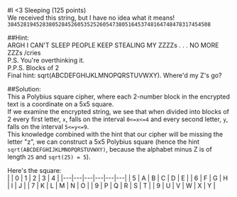 #I <3 Sleeping (125 points)  
We received this string, but I have no idea what it means!  
`3845281945283805284526053525260547380516453748164748478317454508`  
  
##Hint:  
ARGH I CAN'T SLEEP PEOPLE KEEP STEALING MY ZZZZs . . . NO MORE ZZZs /cries  
P.S. You're overthinking it.  
P.P.S. Blocks of 2  
Final hint: sqrt(ABCDEFGHIJKLMNOPQRSTUVWXY). Where'd my Z's go?  
  
##Solution:  
This a Polybius square cipher, where each 2-number block in the encrypted text is a coordinate on a 5x5 square.  
If we examine the encrypted string, we see that when divided into blocks of 2 every first letter, `x`, falls on the interval `0<=x<=4` and every second letter, `y`, falls on the interval `5<=y<=9`.  
This knowledge combined with the hint that our cipher will be missing the letter "z", we can construct a 5x5 Polybius square (hence the hint `sqrt(ABCDEFGHIJKLMNOPQRSTUVWXY)`, because the alphabet minus Z is of length `25` and `sqrt(25) = 5`).  
  
Here's the square:  
|   | 0 | 1 | 2 | 3 | 4 |
|---|---|---|---|---|---|
| 5 | A | B | C | D | E |
| 6 | F | G | H | I | J |
| 7 | K | L | M | N | O |
| 9 | P | Q | R | S | T |
| 9 | U | V | W | X | Y |

